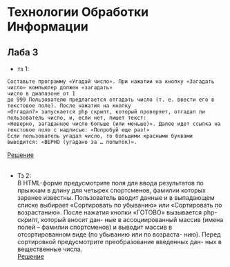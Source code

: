 # Технологии Обработки Информации 
## Лаба 3
+ тз 1: <br>
```
Составьте программу «Угадай число». При нажатии на кнопку «Загадать число» компьютер должен «загадать» 
число в диапазоне от 1 
до 999 Пользователю предлагается отгадать число (т. е. ввести его в текстовое поле). После нажатия на кнопку 
«Отгадал?» запускается php скрипт, который проверяет, отгадал ли пользователь число, и, если нет, пишет текст: 
«Неверно, загаданное число больше (или меньше)». Далее идет ссылка на текстовое поле с надписью: «Попробуй еще раз!»
Если пользователь угадал число, то большими красными буквами выводится: «ВЕРНО (угадано за … попыток)».
```
[Решение](https://github.com/TheZnat/Information-Processing-Technologies/blob/main/IPT_PHP/laba_3_task_1.php) <br> <br>
+ Тз 2: <br>
В HTML-форме предусмотрите поля для ввода результатов
по прыжкам в длину для четырех спортсменов, фамилии которых заранее
известны. Пользователь вводит данные и в выпадающем списке выбирает
«Сортировать по убыванию» или «Сортировать по возрастанию». После
нажатия кнопки «ГОТОВО» вызывается php-скрипт, который вносит дан-
ные в ассоциированный массив (имена полей – фамилии спортсменов) и
выводит массив в отсортированном виде (по убыванию или по возраста-
нию). Перед сортировкой предусмотрите преобразование введенных дан-
ных в вещественные числа. <br>
[Решение](https://github.com/TheZnat/Information-Processing-Technologies/blob/main/IPT_PHP/laba_3_task_2.php) 

